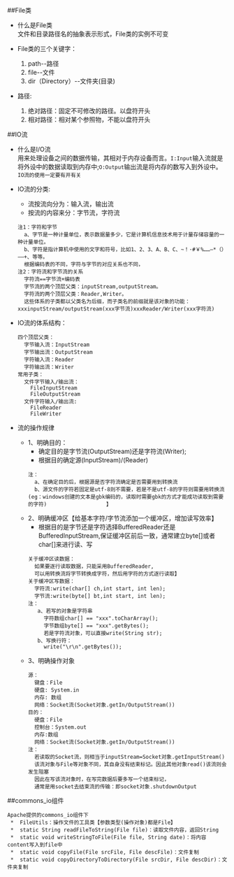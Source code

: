 ##File类
  - 什么是File类<br>
  文件和目录路径名的抽象表示形式，File类的实例不可变
  - File类的三个关键字：
    1) path--路径
    2) file--文件
    3) dir（Directory）--文件夹(目录)

  - 路径:
    1) 绝对路径：固定不可修改的路径。以盘符开头
    2) 相对路径：相对某个参照物，不能以盘符开头

##IO流
  - 什么是I/O流<br>
  用来处理设备之间的数据传输，其相对于内存设备而言。`I:Input`输入流就是将外设中的数据读取到内存中;`O:Output`输出流是将内存的数写入到外设中。`IO流的使用一定要有开有关`
    
  - IO流的分类:
    - 流按流向分为：输入流，输出流
    - 按流的内容来分：字节流，字符流
    ```
    注1：字符和字节
      a、字节是一种计量单位，表示数据量多少，它是计算机信息技术用于计量存储容量的一种计量单位。
      b、字符是指计算机中使用的文字和符号，比如1、2、3、A、B、C、~！·#￥%……—*（）——+、等等。
      根据编码表的不同，字符与字节的对应关系也不同，
    注2：字符流和字节流的关系
      字符流==字节流+编码表
      字节流的两个顶层父类：inputStream,outputStream。
      字符流的两个顶层父类：Reader,Writer。
      这些体系的子类都以父类名为后缀，而子类名的前缀就是该对象的功能：xxxinputStream/outputStream(xxx字节流)xxxReader/Writer(xxx字符流)
    ```
  - IO流的体系结构：
    ```
    四个顶层父类：
      字节输入流：InputStream
      字节输出流：OutputStream
      字符输入流：Reader
      字符输出流：Writer
    常用子类：
      文件字节输入/输出流：
        FileInputStream
        FileOutputStream
      文件字符输入/输出流:
        FileReader
        FileWriter
    ```   
  - 流的操作规律
    - 1、明确目的：<br>
      - 确定目的是字节流(OutputStream)还是字符流(Writer);<br>
      - 根据目的确定源(InputStream)/(Reader)
      ```
      注：
        a、在确定目的后，根据源是否字符流确定是否需要用到转换流
        b、源文件的字符若固定是utf-8则不需要，若是不是utf-8的字符则需要用转换流(eg：windows创建的文本是gbk编码的，读取时需要gbk的方式才能成功读取到需要的字符)                   】
      ```
    - 2、明确缓冲区【给基本字符/字节流添加一个缓冲区，增加读写效率】
      - 根据目的是字节还是字符选择BufferedReader还是BufferedInputStream,保证缓冲区前后一致，通常建立byte[]或者char[]来进行读、写
      ```
      关于缓冲区读数据：
        如果要逐行读取数据，只能采用BufferedReader,
        可以用转换流将字节转换成字符，然后用字符的方式逐行读取】
      关于缓冲区写数据：
        字符流:write(char[] ch,int start, int len);
        字节流:write(byte[] bt,int start, int len);
      注：
         a、若写的对象是字符串
           字符数组char[] == "xxx".toCharArray();
           字节数组byte[] == "xxx".getBytes();
           若是字符流对象，可以直接write(String str);
         b、写换行符：
           write("\r\n".getBytes());
      ```
    - 3、明确操作对象
      ```
      源：
        键盘：File
        硬盘: System.in
        内存: 数组
        网络：Socket流(Socket对象.getIn/OutputStream())
      目的：
        硬盘：File
        控制台：System.out
        内存:数组
        网络：Socket流(Socket对象.getIn/OutputStream())
      注：
        若读取的Socket流，则相当于inputStream=Socket对象.getInputStream()
        该流对象与File等对象不同，其自身没有结束标记。因此其他对象read()该流则会发生阻塞
        因此在写该流对象时，在写完数据后要多写一个结束标记，
        通常是用socket去结束流的传输：即socket对象.shutdownOutput
      ```
##commons_io组件
```
Apache提供的commons_io组件下
 *  FileUtils：操作文件的工具类【参数类型(操作对象)都是File】
 *  static String readFileToString(File file)：读取文件内容，返回String
 *  static void writeStringToFile(File file, String date)：将内容content写入到file中
 *  static void copyFile(File srcFile, File descFile)：文件复制
 *  static void copyDirectoryToDirectory(File srcDir, File descDir)：文件夹复制
```
